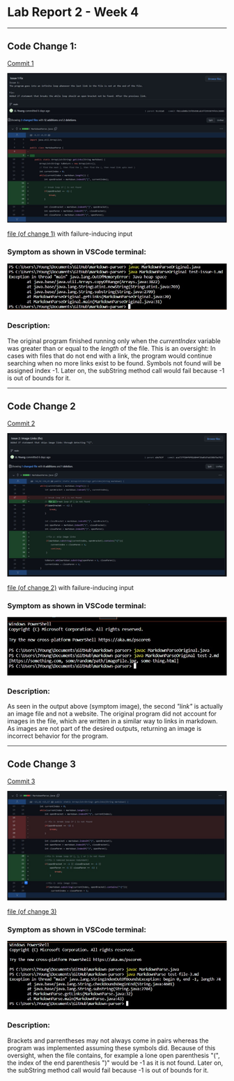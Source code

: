 # Lab Report 2 - Week 4
---
## Code Change 1: 

[Commit 1](https://github.com/JL-Young/markdown-parser/commit/f82ced60bc55f85450cab3ff2955879f63c26885)

![change-1](lab-report-2/markdown-parser_change-1-code.jpg)

[file (of change 1)](lab-report-2/test-issue-1.md) with failure-inducing input

### Symptom as shown in VSCode terminal:

![change-1-symptom](lab-report-2/markdown-parser_change-1_symptom.jpg)

### Description:

The original program finished running only when the _currentIndex_ variable was greater than or equal to the _length_ of the file. This is an oversight: In cases with files that do not end with a link, the program would continue searching when no more links exist to be found. Symbols not found will be assigned index -1. Later on, the subString method call would fail because -1 is out of bounds for it.

---

## Code Change 2

[Commit 2](https://github.com/JL-Young/markdown-parser/commit/ace737f584f6f02d844f39a05d7eb598b7ba7023)

![change-2](lab-report-2/markdown-parser_change-2-code.jpg)

[file (of change 2)](lab-report-2/test-2.md) with failure-inducing input

### Symptom as shown in VSCode terminal:

![change-2-symptom](lab-report-2/markdown-parser_change-2_symptom.jpg)

### Description:
As seen in the output above (symptom image), the second _"link"_ is actually an image file and not a website. The original program did not account for images in the file, which are written in a similar way to links in markdown. As images are not part of the desired outputs, returning an image is incorrect behavior for the program.

---

## Code Change 3
[Commit 3]()

![change-3](lab-report-2/markdown-parser_change-3-code.jpg)

[file (of change 3)](lab-report-2/test-file-3.md)

### Symptom as shown in VSCode terminal:

![change-3-symptom](lab-report-2/markdown-parser_change-3_symptom.jpg)

### Description:
Brackets and parrentheses may not always come in pairs whereas the program was implemented assuming these symbols did. Because of this oversight, when the file contains, for example a lone open parenthesis "(", the index of the end parenthesis ")" would be -1 as it is not found. Later on, the subString method call would fail because -1 is out of bounds for it.